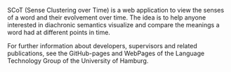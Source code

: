 SCoT (Sense Clustering over Time) is a web application to view the senses of a word and their evolvement over time. The idea is to help anyone interested in diachronic semantics visualize and compare the meanings a word had at different points in time.

For further information about developers, supervisors and related publications, see the GitHub-pages and WebPages of the Language Technology Group of the University of Hamburg.